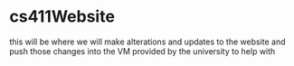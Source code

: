 # cs411Website
this will be where we will make alterations and updates to the website and push those changes into the VM provided by the university to help with
